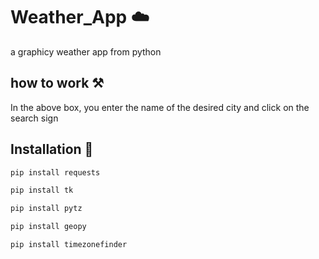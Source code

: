 # Weather_App ☁️
a graphicy weather app from python

##  how to work ⚒️
 In the above box, you enter the name of the desired city and click on the search sign

## Installation 📩

```bash
pip install requests
```
```bash
pip install tk
```
```bash
pip install pytz
```
```bash
pip install geopy
```
```bash
pip install timezonefinder
```
